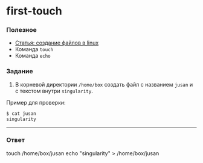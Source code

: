 # first-touch

### Полезное

- [Статья: создание файлов в linux](https://linuxize.com/post/create-a-file-in-linux/)
- Команда `touch`
- Команда `echo`

### Задание

1. В корневой директории `/home/box` создать файл с названием `jusan` и с текстом внутри `singularity`.

Пример для проверки:

```bash
$ cat jusan
singularity
```

---

### Ответ

touch /home/box/jusan 
echo "singularity" > /home/box/jusan